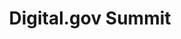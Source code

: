 ---
# This topic lives at
# https://digital.gov/topics/digitalgov-summit

slug: "digitalgov-summit"

# Topic Title
title: "Digital.gov Summit"

# description — keep it short and clear
summary: ""


# Weight
weight: 1

# For more information on managing topics,
# see https://github.com/GSA/digitalgov.gov/wiki
---